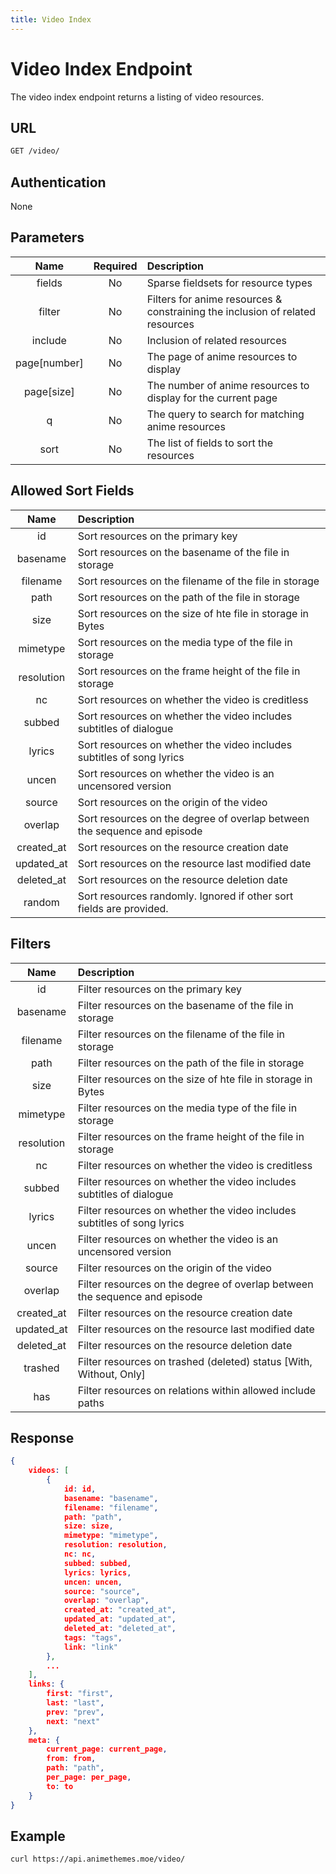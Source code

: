 ```yaml
---
title: Video Index
---
```


# Video Index Endpoint

The video index endpoint returns a listing of video resources.

## URL

```sh
GET /video/
```

## Authentication

None

## Parameters

| Name         | Required | Description                                                                   |
| :----------: | :------: | :---------------------------------------------------------------------------- |
| fields       | No       | Sparse fieldsets for resource types                                           |
| filter       | No       | Filters for anime resources & constraining the inclusion of related resources |
| include      | No       | Inclusion of related resources                                                |
| page[number] | No       | The page of anime resources to display                                        |
| page[size]   | No       | The number of anime resources to display for the current page                 |
| q            | No       | The query to search for matching anime resources                              |
| sort         | No       | The list of fields to sort the resources                                      |

## Allowed Sort Fields

|    Name    | Description                                                              |
| :--------: | :----------------------------------------------------------------------- |
| id         | Sort resources on the primary key                                        |
| basename   | Sort resources on the basename of the file in storage                    |
| filename   | Sort resources on the filename of the file in storage                    |
| path       | Sort resources on the path of the file in storage                        |
| size       | Sort resources on the size of hte file in storage in Bytes               |
| mimetype   | Sort resources on the media type of the file in storage                  |
| resolution | Sort resources on the frame height of the file in storage                |
| nc         | Sort resources on whether the video is creditless                        |
| subbed     | Sort resources on whether the video includes subtitles of dialogue       |
| lyrics     | Sort resources on whether the video includes subtitles of song lyrics    |
| uncen      | Sort resources on whether the video is an uncensored version             |
| source     | Sort resources on the origin of the video                                |
| overlap    | Sort resources on the degree of overlap between the sequence and episode |
| created_at | Sort resources on the resource creation date                             |
| updated_at | Sort resources on the resource last modified date                        |
| deleted_at | Sort resources on the resource deletion date                             |
| random     | Sort resources randomly. Ignored if other sort fields are provided.      |

## Filters

|    Name    | Description                                                                |
| :--------: | :------------------------------------------------------------------------- |
| id         | Filter resources on the primary key                                        |
| basename   | Filter resources on the basename of the file in storage                    |
| filename   | Filter resources on the filename of the file in storage                    |
| path       | Filter resources on the path of the file in storage                        |
| size       | Filter resources on the size of hte file in storage in Bytes               |
| mimetype   | Filter resources on the media type of the file in storage                  |
| resolution | Filter resources on the frame height of the file in storage                |
| nc         | Filter resources on whether the video is creditless                        |
| subbed     | Filter resources on whether the video includes subtitles of dialogue       |
| lyrics     | Filter resources on whether the video includes subtitles of song lyrics    |
| uncen      | Filter resources on whether the video is an uncensored version             |
| source     | Filter resources on the origin of the video                                |
| overlap    | Filter resources on the degree of overlap between the sequence and episode |
| created_at | Filter resources on the resource creation date                             |
| updated_at | Filter resources on the resource last modified date                        |
| deleted_at | Filter resources on the resource deletion date                             |
| trashed    | Filter resources on trashed (deleted) status [With, Without, Only]         |
| has        | Filter resources on relations within allowed include paths                 |

## Response

```json
{
    videos: [
        {
            id: id,
            basename: "basename",
            filename: "filename",
            path: "path",
            size: size,
            mimetype: "mimetype",
            resolution: resolution,
            nc: nc,
            subbed: subbed,
            lyrics: lyrics,
            uncen: uncen,
            source: "source",
            overlap: "overlap",
            created_at: "created_at",
            updated_at: "updated_at",
            deleted_at: "deleted_at",
            tags: "tags",
            link: "link"
        },
        ...
    ],
    links: {
        first: "first",
        last: "last",
        prev: "prev",
        next: "next"
    },
    meta: {
        current_page: current_page,
        from: from,
        path: "path",
        per_page: per_page,
        to: to
    }
}
```

## Example

```bash
curl https://api.animethemes.moe/video/
```
